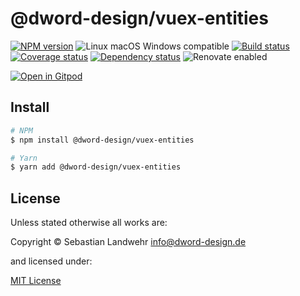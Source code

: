 <!-- TITLE/ -->
# @dword-design/vuex-entities
<!-- /TITLE -->

<!-- BADGES/ -->
[![NPM version](https://img.shields.io/npm/v/@dword-design/vuex-entities.svg)](https://npmjs.org/package/@dword-design/vuex-entities)
![Linux macOS Windows compatible](https://img.shields.io/badge/os-linux%20%7C%C2%A0macos%20%7C%C2%A0windows-blue)
[![Build status](https://img.shields.io/github/workflow/status/dword-design/vuex-entities/build)](https://github.com/dword-design/vuex-entities/actions)
[![Coverage status](https://img.shields.io/coveralls/dword-design/vuex-entities)](https://coveralls.io/github/dword-design/vuex-entities)
[![Dependency status](https://img.shields.io/david/dword-design/vuex-entities)](https://david-dm.org/dword-design/vuex-entities)
![Renovate enabled](https://img.shields.io/badge/renovate-enabled-brightgreen)

[![Open in Gitpod](https://gitpod.io/button/open-in-gitpod.svg)](https://gitpod.io/#https://github.com/dword-design/vuex-entities)
<!-- /BADGES -->

<!-- DESCRIPTION/ -->

<!-- /DESCRIPTION -->

<!-- INSTALL/ -->
## Install

```bash
# NPM
$ npm install @dword-design/vuex-entities

# Yarn
$ yarn add @dword-design/vuex-entities
```
<!-- /INSTALL -->

<!-- LICENSE/ -->
## License

Unless stated otherwise all works are:

Copyright &copy; Sebastian Landwehr <info@dword-design.de>

and licensed under:

[MIT License](https://opensource.org/licenses/MIT)
<!-- /LICENSE -->
